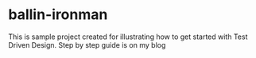 ballin-ironman
==============

This is sample project created for illustrating how to get started with Test Driven Design. 
Step by step guide is on my blog 
